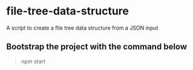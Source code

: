 # file-tree-data-structure
A script to create a file tree data structure from a JSON input

## Bootstrap the project with the command below 
> <p> npm start </p>
